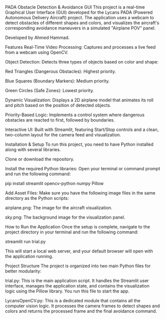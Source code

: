 PADA Obstacle Detection & Avoidance GUI
This project is a real-time Graphical User Interface (GUI) developed for the Lycans PADA (Powered Autonomous Delivery Aircraft) project. The application uses a webcam to detect obstacles of different shapes and colors, and visualizes the aircraft's corresponding avoidance maneuvers in a simulated "Airplane POV" panel.

Developed by Ahmed Hammad.

Features
Real-Time Video Processing: Captures and processes a live feed from a webcam using OpenCV.

Object Detection: Detects three types of objects based on color and shape:

Red Triangles (Dangerous Obstacles): Highest priority.

Blue Squares (Boundary Markers): Medium priority.

Green Circles (Safe Zones): Lowest priority.

Dynamic Visualization: Displays a 2D airplane model that animates its roll and pitch based on the position of detected objects.

Priority-Based Logic: Implements a control system where dangerous obstacles are reacted to first, followed by boundaries.

Interactive UI: Built with Streamlit, featuring Start/Stop controls and a clean, two-column layout for the camera feed and visualization.

Installation & Setup
To run this project, you need to have Python installed along with several libraries.

Clone or download the repository.

Install the required Python libraries:
Open your terminal or command prompt and run the following command:

pip install streamlit opencv-python numpy Pillow

Add Asset Files:
Make sure you have the following image files in the same directory as the Python scripts:

airplane.png: The image for the aircraft visualization.

sky.png: The background image for the visualization panel.

How to Run the Application
Once the setup is complete, navigate to the project directory in your terminal and run the following command:

streamlit run trial.py

This will start a local web server, and your default browser will open with the application running.

Project Structure
The project is organized into two main Python files for better modularity:

trial.py: This is the main application script. It handles the Streamlit user interface, manages the application state, and contains the visualization logic using the Pillow library. You run this file to start the app.

LycansOpenCV.py: This is a dedicated module that contains all the computer vision logic. It processes the camera frames to detect shapes and colors and returns the processed frame and the final avoidance command.
